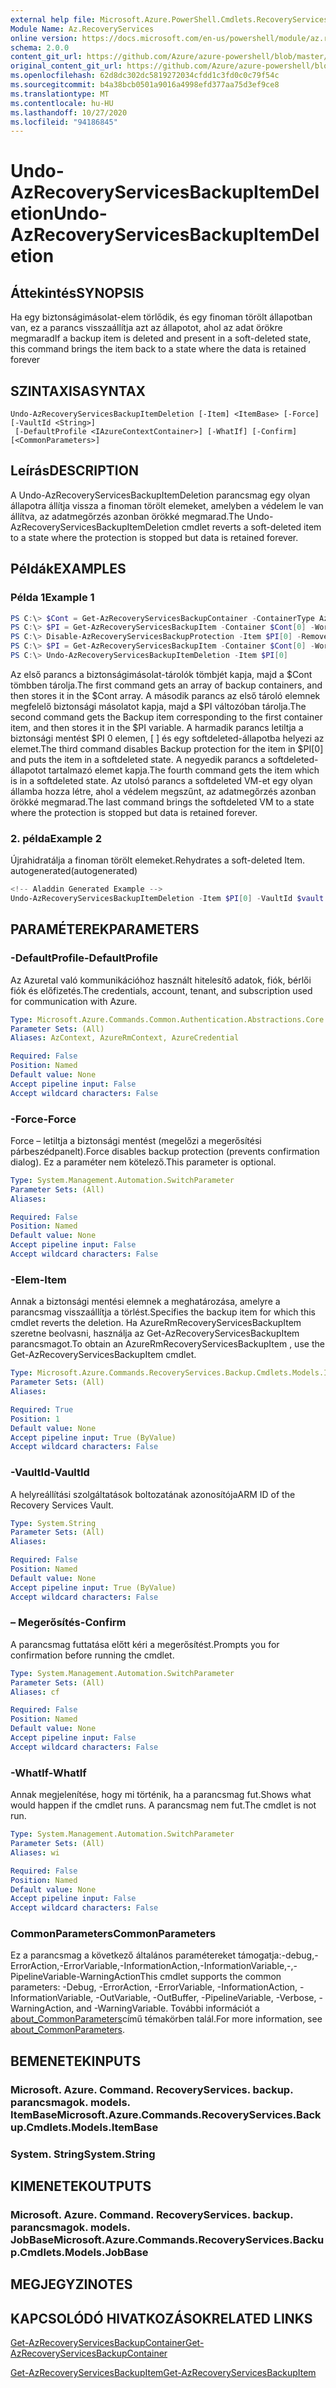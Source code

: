 ```yaml
---
external help file: Microsoft.Azure.PowerShell.Cmdlets.RecoveryServices.Backup.dll-Help.xml
Module Name: Az.RecoveryServices
online version: https://docs.microsoft.com/en-us/powershell/module/az.recoveryservices/undo-azrecoveryservicesbackupitemdeletion
schema: 2.0.0
content_git_url: https://github.com/Azure/azure-powershell/blob/master/src/RecoveryServices/RecoveryServices/help/Undo-AzRecoveryServicesBackupItemDeletion.md
original_content_git_url: https://github.com/Azure/azure-powershell/blob/master/src/RecoveryServices/RecoveryServices/help/Undo-AzRecoveryServicesBackupItemDeletion.md
ms.openlocfilehash: 62d8dc302dc5819272034cfdd1c3fd0c0c79f54c
ms.sourcegitcommit: b4a38bcb0501a9016a4998efd377aa75d3ef9ce8
ms.translationtype: MT
ms.contentlocale: hu-HU
ms.lasthandoff: 10/27/2020
ms.locfileid: "94186845"
---
```

# <span data-ttu-id="cdc28-101">Undo-AzRecoveryServicesBackupItemDeletion</span><span class="sxs-lookup"><span data-stu-id="cdc28-101">Undo-AzRecoveryServicesBackupItemDeletion</span></span>

## <span data-ttu-id="cdc28-102">Áttekintés</span><span class="sxs-lookup"><span data-stu-id="cdc28-102">SYNOPSIS</span></span>
<span data-ttu-id="cdc28-103">Ha egy biztonságimásolat-elem törlődik, és egy finoman törölt állapotban van, ez a parancs visszaállítja azt az állapotot, ahol az adat örökre megmarad</span><span class="sxs-lookup"><span data-stu-id="cdc28-103">If a backup item is deleted and present in a soft-deleted state, this command brings the item back to a state where the data is retained forever</span></span> 

## <span data-ttu-id="cdc28-104">SZINTAXISA</span><span class="sxs-lookup"><span data-stu-id="cdc28-104">SYNTAX</span></span>

```
Undo-AzRecoveryServicesBackupItemDeletion [-Item] <ItemBase> [-Force] [-VaultId <String>]
 [-DefaultProfile <IAzureContextContainer>] [-WhatIf] [-Confirm] [<CommonParameters>]
```

## <span data-ttu-id="cdc28-105">Leírás</span><span class="sxs-lookup"><span data-stu-id="cdc28-105">DESCRIPTION</span></span>
<span data-ttu-id="cdc28-106">A Undo-AzRecoveryServicesBackupItemDeletion parancsmag egy olyan állapotra állítja vissza a finoman törölt elemeket, amelyben a védelem le van állítva, az adatmegőrzés azonban örökké megmarad.</span><span class="sxs-lookup"><span data-stu-id="cdc28-106">The Undo-AzRecoveryServicesBackupItemDeletion cmdlet reverts a soft-deleted item to a state where the protection is stopped but data is retained forever.</span></span>

## <span data-ttu-id="cdc28-107">Példák</span><span class="sxs-lookup"><span data-stu-id="cdc28-107">EXAMPLES</span></span>

### <span data-ttu-id="cdc28-108">Példa 1</span><span class="sxs-lookup"><span data-stu-id="cdc28-108">Example 1</span></span>
```powershell
PS C:\> $Cont = Get-AzRecoveryServicesBackupContainer -ContainerType AzureVM
PS C:\> $PI = Get-AzRecoveryServicesBackupItem -Container $Cont[0] -WorkloadType AzureVM 
PS C:\> Disable-AzRecoveryServicesBackupProtection -Item $PI[0] -RemoveRecoveryPoints
PS C:\> $PI = Get-AzRecoveryServicesBackupItem -Container $Cont[0] -WorkloadType AzureVM | Where-Object {$_.DeleteState -eq "ToBeDeleted"}
PS C:\> Undo-AzRecoveryServicesBackupItemDeletion -Item $PI[0]
```

<span data-ttu-id="cdc28-109">Az első parancs a biztonságimásolat-tárolók tömbjét kapja, majd a $Cont tömbben tárolja.</span><span class="sxs-lookup"><span data-stu-id="cdc28-109">The first command gets an array of backup containers, and then stores it in the $Cont array.</span></span>
<span data-ttu-id="cdc28-110">A második parancs az első tároló elemnek megfelelő biztonsági másolatot kapja, majd a $PI változóban tárolja.</span><span class="sxs-lookup"><span data-stu-id="cdc28-110">The second command gets the Backup item corresponding to the first container item, and then stores it in the $PI variable.</span></span>
<span data-ttu-id="cdc28-111">A harmadik parancs letiltja a biztonsági mentést $PI 0 elemen, \[ \] és egy softdeleted-állapotba helyezi az elemet.</span><span class="sxs-lookup"><span data-stu-id="cdc28-111">The third command disables Backup protection for the item in $PI\[0\] and puts the item in a softdeleted state.</span></span>
<span data-ttu-id="cdc28-112">A negyedik parancs a softdeleted-állapotot tartalmazó elemet kapja.</span><span class="sxs-lookup"><span data-stu-id="cdc28-112">The fourth command gets the item which is in a softdeleted state.</span></span>
<span data-ttu-id="cdc28-113">Az utolsó parancs a softdeleted VM-et egy olyan államba hozza létre, ahol a védelem megszűnt, az adatmegőrzés azonban örökké megmarad.</span><span class="sxs-lookup"><span data-stu-id="cdc28-113">The last command brings the softdeleted VM to a state where the protection is stopped but data is retained forever.</span></span>

### <span data-ttu-id="cdc28-114">2. példa</span><span class="sxs-lookup"><span data-stu-id="cdc28-114">Example 2</span></span>

<span data-ttu-id="cdc28-115">Újrahidratálja a finoman törölt elemeket.</span><span class="sxs-lookup"><span data-stu-id="cdc28-115">Rehydrates a soft-deleted Item.</span></span> <span data-ttu-id="cdc28-116">autogenerated</span><span class="sxs-lookup"><span data-stu-id="cdc28-116">(autogenerated)</span></span>

```powershell
<!-- Aladdin Generated Example --> 
Undo-AzRecoveryServicesBackupItemDeletion -Item $PI[0] -VaultId $vault.ID
```

## <span data-ttu-id="cdc28-117">PARAMÉTEREK</span><span class="sxs-lookup"><span data-stu-id="cdc28-117">PARAMETERS</span></span>

### <span data-ttu-id="cdc28-118">-DefaultProfile</span><span class="sxs-lookup"><span data-stu-id="cdc28-118">-DefaultProfile</span></span>
<span data-ttu-id="cdc28-119">Az Azuretal való kommunikációhoz használt hitelesítő adatok, fiók, bérlői fiók és előfizetés.</span><span class="sxs-lookup"><span data-stu-id="cdc28-119">The credentials, account, tenant, and subscription used for communication with Azure.</span></span>

```yaml
Type: Microsoft.Azure.Commands.Common.Authentication.Abstractions.Core.IAzureContextContainer
Parameter Sets: (All)
Aliases: AzContext, AzureRmContext, AzureCredential

Required: False
Position: Named
Default value: None
Accept pipeline input: False
Accept wildcard characters: False
```

### <span data-ttu-id="cdc28-120">-Force</span><span class="sxs-lookup"><span data-stu-id="cdc28-120">-Force</span></span>
<span data-ttu-id="cdc28-121">Force – letiltja a biztonsági mentést (megelőzi a megerősítési párbeszédpanelt).</span><span class="sxs-lookup"><span data-stu-id="cdc28-121">Force disables backup protection (prevents confirmation dialog).</span></span>
<span data-ttu-id="cdc28-122">Ez a paraméter nem kötelező.</span><span class="sxs-lookup"><span data-stu-id="cdc28-122">This parameter is optional.</span></span>

```yaml
Type: System.Management.Automation.SwitchParameter
Parameter Sets: (All)
Aliases:

Required: False
Position: Named
Default value: None
Accept pipeline input: False
Accept wildcard characters: False
```

### <span data-ttu-id="cdc28-123">-Elem</span><span class="sxs-lookup"><span data-stu-id="cdc28-123">-Item</span></span>
<span data-ttu-id="cdc28-124">Annak a biztonsági mentési elemnek a meghatározása, amelyre a parancsmag visszaállítja a törlést.</span><span class="sxs-lookup"><span data-stu-id="cdc28-124">Specifies the backup item for which this cmdlet reverts the deletion.</span></span>
<span data-ttu-id="cdc28-125">Ha AzureRmRecoveryServicesBackupItem szeretne beolvasni, használja az Get-AzRecoveryServicesBackupItem parancsmagot.</span><span class="sxs-lookup"><span data-stu-id="cdc28-125">To obtain an AzureRmRecoveryServicesBackupItem , use the Get-AzRecoveryServicesBackupItem cmdlet.</span></span>

```yaml
Type: Microsoft.Azure.Commands.RecoveryServices.Backup.Cmdlets.Models.ItemBase
Parameter Sets: (All)
Aliases:

Required: True
Position: 1
Default value: None
Accept pipeline input: True (ByValue)
Accept wildcard characters: False
```

### <span data-ttu-id="cdc28-126">-VaultId</span><span class="sxs-lookup"><span data-stu-id="cdc28-126">-VaultId</span></span>
<span data-ttu-id="cdc28-127">A helyreállítási szolgáltatások boltozatának azonosítója</span><span class="sxs-lookup"><span data-stu-id="cdc28-127">ARM ID of the Recovery Services Vault.</span></span>

```yaml
Type: System.String
Parameter Sets: (All)
Aliases:

Required: False
Position: Named
Default value: None
Accept pipeline input: True (ByValue)
Accept wildcard characters: False
```

### <span data-ttu-id="cdc28-128">– Megerősítés</span><span class="sxs-lookup"><span data-stu-id="cdc28-128">-Confirm</span></span>
<span data-ttu-id="cdc28-129">A parancsmag futtatása előtt kéri a megerősítést.</span><span class="sxs-lookup"><span data-stu-id="cdc28-129">Prompts you for confirmation before running the cmdlet.</span></span>

```yaml
Type: System.Management.Automation.SwitchParameter
Parameter Sets: (All)
Aliases: cf

Required: False
Position: Named
Default value: None
Accept pipeline input: False
Accept wildcard characters: False
```

### <span data-ttu-id="cdc28-130">-WhatIf</span><span class="sxs-lookup"><span data-stu-id="cdc28-130">-WhatIf</span></span>
<span data-ttu-id="cdc28-131">Annak megjelenítése, hogy mi történik, ha a parancsmag fut.</span><span class="sxs-lookup"><span data-stu-id="cdc28-131">Shows what would happen if the cmdlet runs.</span></span>
<span data-ttu-id="cdc28-132">A parancsmag nem fut.</span><span class="sxs-lookup"><span data-stu-id="cdc28-132">The cmdlet is not run.</span></span>

```yaml
Type: System.Management.Automation.SwitchParameter
Parameter Sets: (All)
Aliases: wi

Required: False
Position: Named
Default value: None
Accept pipeline input: False
Accept wildcard characters: False
```

### <span data-ttu-id="cdc28-133">CommonParameters</span><span class="sxs-lookup"><span data-stu-id="cdc28-133">CommonParameters</span></span>
<span data-ttu-id="cdc28-134">Ez a parancsmag a következő általános paramétereket támogatja:-debug,-ErrorAction,-ErrorVariable,-InformationAction,-InformationVariable,-,-PipelineVariable-WarningAction</span><span class="sxs-lookup"><span data-stu-id="cdc28-134">This cmdlet supports the common parameters: -Debug, -ErrorAction, -ErrorVariable, -InformationAction, -InformationVariable, -OutVariable, -OutBuffer, -PipelineVariable, -Verbose, -WarningAction, and -WarningVariable.</span></span> <span data-ttu-id="cdc28-135">További információt a [about_CommonParameters](http://go.microsoft.com/fwlink/?LinkID=113216)című témakörben talál.</span><span class="sxs-lookup"><span data-stu-id="cdc28-135">For more information, see [about_CommonParameters](http://go.microsoft.com/fwlink/?LinkID=113216).</span></span>

## <span data-ttu-id="cdc28-136">BEMENETEK</span><span class="sxs-lookup"><span data-stu-id="cdc28-136">INPUTS</span></span>

### <span data-ttu-id="cdc28-137">Microsoft. Azure. Command. RecoveryServices. backup. parancsmagok. models. ItemBase</span><span class="sxs-lookup"><span data-stu-id="cdc28-137">Microsoft.Azure.Commands.RecoveryServices.Backup.Cmdlets.Models.ItemBase</span></span>

### <span data-ttu-id="cdc28-138">System. String</span><span class="sxs-lookup"><span data-stu-id="cdc28-138">System.String</span></span>

## <span data-ttu-id="cdc28-139">KIMENETEK</span><span class="sxs-lookup"><span data-stu-id="cdc28-139">OUTPUTS</span></span>

### <span data-ttu-id="cdc28-140">Microsoft. Azure. Command. RecoveryServices. backup. parancsmagok. models. JobBase</span><span class="sxs-lookup"><span data-stu-id="cdc28-140">Microsoft.Azure.Commands.RecoveryServices.Backup.Cmdlets.Models.JobBase</span></span>

## <span data-ttu-id="cdc28-141">MEGJEGYZI</span><span class="sxs-lookup"><span data-stu-id="cdc28-141">NOTES</span></span>

## <span data-ttu-id="cdc28-142">KAPCSOLÓDÓ HIVATKOZÁSOK</span><span class="sxs-lookup"><span data-stu-id="cdc28-142">RELATED LINKS</span></span>

[<span data-ttu-id="cdc28-143">Get-AzRecoveryServicesBackupContainer</span><span class="sxs-lookup"><span data-stu-id="cdc28-143">Get-AzRecoveryServicesBackupContainer</span></span>]()

[<span data-ttu-id="cdc28-144">Get-AzRecoveryServicesBackupItem</span><span class="sxs-lookup"><span data-stu-id="cdc28-144">Get-AzRecoveryServicesBackupItem</span></span>]()

